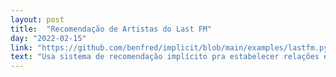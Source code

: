 ```yaml
---
layout: post
title:  "Recomendação de Artistas do Last FM"
day: "2022-02-15"
link: "https://github.com/benfred/implicit/blob/main/examples/lastfm.py"
text: "Usa sistema de recomendação implícito pra estabelecer relações entre artistas, queria estudar mais isso"
---
```

